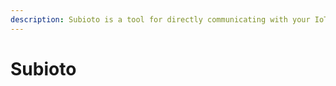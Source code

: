 ```yaml
---
description: Subioto is a tool for directly communicating with your IoT devices
---
```


# Subioto

